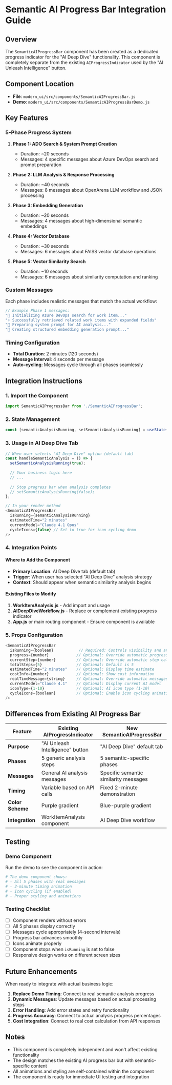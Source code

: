 # Semantic AI Progress Bar Integration Guide

## Overview

The `SemanticAIProgressBar` component has been created as a dedicated progress indicator for the "AI Deep Dive" functionality. This component is completely separate from the existing `AIProgressIndicator` used by the "AI Unleash Intelligence" button.

## Component Location

- **File**: `modern_ui/src/components/SemanticAIProgressBar.js`
- **Demo**: `modern_ui/src/components/SemanticAIProgressBarDemo.js`

## Key Features

### 5-Phase Progress System

1. **Phase 1: ADO Search & System Prompt Creation**
   - Duration: ~20 seconds
   - Messages: 4 specific messages about Azure DevOps search and prompt preparation

2. **Phase 2: LLM Analysis & Response Processing**
   - Duration: ~40 seconds  
   - Messages: 8 messages about OpenArena LLM workflow and JSON processing

3. **Phase 3: Embedding Generation**
   - Duration: ~20 seconds
   - Messages: 4 messages about high-dimensional semantic embeddings

4. **Phase 4: Vector Database**
   - Duration: ~30 seconds
   - Messages: 6 messages about FAISS vector database operations

5. **Phase 5: Vector Similarity Search**
   - Duration: ~10 seconds
   - Messages: 6 messages about similarity computation and ranking

### Custom Messages

Each phase includes realistic messages that match the actual workflow:

```javascript
// Example Phase 1 messages:
"🤖 Initializing Azure DevOps search for work item..."
"⚡ Successfully retrieved related work items with expanded fields"
"🧠 Preparing system prompt for AI analysis..."
"📝 Creating structured embedding generation prompt..."
```

### Timing Configuration

- **Total Duration**: 2 minutes (120 seconds)
- **Message Interval**: 4 seconds per message
- **Auto-cycling**: Messages cycle through all phases seamlessly

## Integration Instructions

### 1. Import the Component

```javascript
import SemanticAIProgressBar from './SemanticAIProgressBar';
```

### 2. State Management

```javascript
const [semanticAnalysisRunning, setSemanticAnalysisRunning] = useState(false);
```

### 3. Usage in AI Deep Dive Tab

```javascript
// When user selects "AI Deep Dive" option (default tab)
const handleSemanticAnalysis = () => {
  setSemanticAnalysisRunning(true);
  
  // Your business logic here
  // ...
  
  // Stop progress bar when analysis completes
  // setSemanticAnalysisRunning(false);
};

// In your render method
<SemanticAIProgressBar
  isRunning={semanticAnalysisRunning}
  estimatedTime="2 minutes"
  currentModel="Claude 4.1 Opus"
  cycleIcons={false} // Set to true for icon cycling demo
/>
```

### 4. Integration Points

#### Where to Add the Component

- **Primary Location**: AI Deep Dive tab (default tab)
- **Trigger**: When user has selected "AI Deep Dive" analysis strategy
- **Context**: Should appear when semantic similarity analysis begins

#### Existing Files to Modify

1. **WorkItemAnalysis.js** - Add import and usage
2. **AIDeepDiveWorkflow.js** - Replace or complement existing progress indicator
3. **App.js** or main routing component - Ensure component is available

### 5. Props Configuration

```javascript
<SemanticAIProgressBar
  isRunning={boolean}           // Required: Controls visibility and animation
  progress={number}            // Optional: Override automatic progress calculation
  currentStep={number}         // Optional: Override automatic step calculation
  totalSteps={5}               // Optional: Default is 5
  estimatedTime="2 minutes"    // Optional: Display time estimate
  costInfo={number}            // Optional: Show cost information
  realTimeMessage={string}     // Optional: Override automatic messages
  currentModel="Claude 4.1"    // Optional: Display current AI model
  iconType={1-10}              // Optional: AI icon type (1-10)
  cycleIcons={boolean}         // Optional: Enable icon cycling animation
/>
```

## Differences from Existing AI Progress Bar

| Feature | Existing AIProgressIndicator | New SemanticAIProgressBar |
|---------|----------------------------|---------------------------|
| **Purpose** | "AI Unleash Intelligence" button | "AI Deep Dive" default tab |
| **Phases** | 5 generic analysis steps | 5 semantic-specific phases |
| **Messages** | General AI analysis messages | Specific semantic similarity messages |
| **Timing** | Variable based on API calls | Fixed 2-minute demonstration |
| **Color Scheme** | Purple gradient | Blue-purple gradient |
| **Integration** | WorkItemAnalysis component | AI Deep Dive workflow |

## Testing

### Demo Component

Run the demo to see the component in action:

```bash
# The demo component shows:
# - All 5 phases with real messages
# - 2-minute timing animation
# - Icon cycling (if enabled)
# - Proper styling and animations
```

### Testing Checklist

- [ ] Component renders without errors
- [ ] All 5 phases display correctly
- [ ] Messages cycle appropriately (4-second intervals)
- [ ] Progress bar advances smoothly
- [ ] Icons animate properly
- [ ] Component stops when `isRunning` is set to false
- [ ] Responsive design works on different screen sizes

## Future Enhancements

When ready to integrate with actual business logic:

1. **Replace Demo Timing**: Connect to real semantic analysis progress
2. **Dynamic Messages**: Update messages based on actual processing steps
3. **Error Handling**: Add error states and retry functionality
4. **Progress Accuracy**: Connect to actual analysis progress percentages
5. **Cost Integration**: Connect to real cost calculation from API responses

## Notes

- This component is completely independent and won't affect existing functionality
- The design matches the existing AI progress bar but with semantic-specific content
- All animations and styling are self-contained within the component
- The component is ready for immediate UI testing and integration
